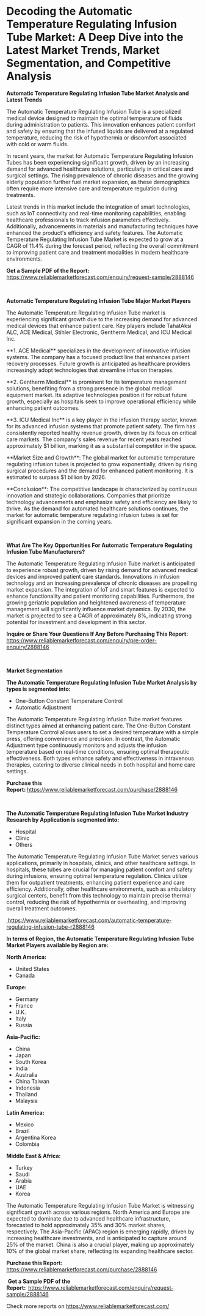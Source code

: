 <p><h1>Decoding the Automatic Temperature Regulating Infusion Tube Market: A Deep Dive into the Latest Market Trends, Market Segmentation, and Competitive Analysis</h1></p><p><strong>Automatic Temperature Regulating Infusion Tube Market Analysis and Latest Trends</strong></p>
<p><p>The Automatic Temperature Regulating Infusion Tube is a specialized medical device designed to maintain the optimal temperature of fluids during administration to patients. This innovation enhances patient comfort and safety by ensuring that the infused liquids are delivered at a regulated temperature, reducing the risk of hypothermia or discomfort associated with cold or warm fluids. </p><p>In recent years, the market for Automatic Temperature Regulating Infusion Tubes has been experiencing significant growth, driven by an increasing demand for advanced healthcare solutions, particularly in critical care and surgical settings. The rising prevalence of chronic diseases and the growing elderly population further fuel market expansion, as these demographics often require more intensive care and temperature regulation during treatments. </p><p>Latest trends in this market include the integration of smart technologies, such as IoT connectivity and real-time monitoring capabilities, enabling healthcare professionals to track infusion parameters effectively. Additionally, advancements in materials and manufacturing techniques have enhanced the product's efficiency and safety features. The Automatic Temperature Regulating Infusion Tube Market is expected to grow at a CAGR of 11.4% during the forecast period, reflecting the overall commitment to improving patient care and treatment modalities in modern healthcare environments.</p></p>
<p><strong>Get a Sample PDF of the Report:&nbsp;</strong> <a href="https://www.reliablemarketforecast.com/enquiry/request-sample/2888146?utm_campaign=3089&utm_medium=2&utm_source=Github&utm_content=ia&utm_term=14032025&utm_id=automatic-temperature-regulating-infusion-tube">https://www.reliablemarketforecast.com/enquiry/request-sample/2888146</a></p>
<p>&nbsp;</p>
<p><strong>Automatic Temperature Regulating Infusion Tube Major Market Players</strong></p>
<p><p>The Automatic Temperature Regulating Infusion Tube market is experiencing significant growth due to the increasing demand for advanced medical devices that enhance patient care. Key players include TahatAksi ALC, ACE Medical, Stihler Electronic, Gentherm Medical, and ICU Medical Inc.</p><p>**1. ACE Medical** specializes in the development of innovative infusion systems. The company has a focused product line that enhances patient recovery processes. Future growth is anticipated as healthcare providers increasingly adopt technologies that streamline infusion therapies.  </p><p>**2. Gentherm Medical** is prominent for its temperature management solutions, benefiting from a strong presence in the global medical equipment market. Its adaptive technologies position it for robust future growth, especially as hospitals seek to improve operational efficiency while enhancing patient outcomes.</p><p>**3. ICU Medical Inc** is a key player in the infusion therapy sector, known for its advanced infusion systems that promote patient safety. The firm has consistently reported healthy revenue growth, driven by its focus on critical care markets. The company's sales revenue for recent years reached approximately $1 billion, marking it as a substantial competitor in the space.</p><p>**Market Size and Growth**: The global market for automatic temperature regulating infusion tubes is projected to grow exponentially, driven by rising surgical procedures and the demand for enhanced patient monitoring. It is estimated to surpass $1 billion by 2026.</p><p>**Conclusion**: The competitive landscape is characterized by continuous innovation and strategic collaborations. Companies that prioritize technology advancements and emphasize safety and efficiency are likely to thrive. As the demand for automated healthcare solutions continues, the market for automatic temperature regulating infusion tubes is set for significant expansion in the coming years.</p></p>
<p>&nbsp;</p>
<p><strong>What Are The Key Opportunities For Automatic Temperature Regulating Infusion Tube Manufacturers?</strong></p>
<p><p>The Automatic Temperature Regulating Infusion Tube market is anticipated to experience robust growth, driven by rising demand for advanced medical devices and improved patient care standards. Innovations in infusion technology and an increasing prevalence of chronic diseases are propelling market expansion. The integration of IoT and smart features is expected to enhance functionality and patient monitoring capabilities. Furthermore, the growing geriatric population and heightened awareness of temperature management will significantly influence market dynamics. By 2030, the market is projected to see a CAGR of approximately 8%, indicating strong potential for investment and development in this sector.</p></p>
<p><strong>Inquire or Share Your Questions If Any Before Purchasing This Report:</strong> <a href="https://www.reliablemarketforecast.com/enquiry/pre-order-enquiry/2888146?utm_campaign=3089&utm_medium=2&utm_source=Github&utm_content=ia&utm_term=14032025&utm_id=automatic-temperature-regulating-infusion-tube">https://www.reliablemarketforecast.com/enquiry/pre-order-enquiry/2888146</a></p>
<p>&nbsp;</p>
<p><strong>Market Segmentation</strong></p>
<p><strong>The Automatic Temperature Regulating Infusion Tube Market Analysis by types is segmented into:</strong></p>
<p><ul><li> One-Button Constant Temperature Control</li><li>Automatic Adjustment </li></ul></p>
<p><p>The Automatic Temperature Regulating Infusion Tube market features distinct types aimed at enhancing patient care. The One-Button Constant Temperature Control allows users to set a desired temperature with a simple press, offering convenience and precision. In contrast, the Automatic Adjustment type continuously monitors and adjusts the infusion temperature based on real-time conditions, ensuring optimal therapeutic effectiveness. Both types enhance safety and effectiveness in intravenous therapies, catering to diverse clinical needs in both hospital and home care settings.</p></p>
<p><strong>Purchase this Report:&nbsp;</strong><a href="https://www.reliablemarketforecast.com/purchase/2888146?utm_campaign=3089&utm_medium=2&utm_source=Github&utm_content=ia&utm_term=14032025&utm_id=automatic-temperature-regulating-infusion-tube">https://www.reliablemarketforecast.com/purchase/2888146</a></p>
<p>&nbsp;</p>
<p><strong>The Automatic Temperature Regulating Infusion Tube Market Industry Research by Application is segmented into:</strong></p>
<p><ul><li> Hospital</li><li>Clinic</li><li>Others </li></ul></p>
<p><p>The Automatic Temperature Regulating Infusion Tube Market serves various applications, primarily in hospitals, clinics, and other healthcare settings. In hospitals, these tubes are crucial for managing patient comfort and safety during infusions, ensuring optimal temperature regulation. Clinics utilize them for outpatient treatments, enhancing patient experience and care efficiency. Additionally, other healthcare environments, such as ambulatory surgical centers, benefit from this technology to maintain precise thermal control, reducing the risk of hypothermia or overheating, and improving overall treatment outcomes.</p></p>
<p><a href="https://www.reliablemarketforecast.com/automatic-temperature-regulating-infusion-tube-r2888146?utm_campaign=3089&utm_medium=2&utm_source=Github&utm_content=ia&utm_term=14032025&utm_id=automatic-temperature-regulating-infusion-tube">&nbsp;https://www.reliablemarketforecast.com/automatic-temperature-regulating-infusion-tube-r2888146</a></p>
<p><strong>In terms of Region, the Automatic Temperature Regulating Infusion Tube Market Players available by Region are:</strong></p>
<p>
    <p> <strong> North America: </strong>
        <ul>
            <li>United States</li>
            <li>Canada</li>
        </ul>
        </p> 
    <p> <strong> Europe: </strong>
        <ul>
            <li>Germany</li>
            <li>France</li>
            <li>U.K.</li>
            <li>Italy</li>
            <li>Russia</li>
        </ul>
        </p> 
    <p> <strong> Asia-Pacific: </strong>
        <ul>
            <li>China</li>
            <li>Japan</li>
            <li>South Korea</li>
            <li>India</li>
            <li>Australia</li>
            <li>China Taiwan</li>
            <li>Indonesia</li>
            <li>Thailand</li>
            <li>Malaysia</li>
        </ul>
        </p> 
    <p> <strong> Latin America: </strong>
        <ul>
            <li>Mexico</li>
            <li>Brazil</li>
            <li>Argentina Korea</li>
            <li>Colombia</li>
        </ul>
        </p> 
    <p> <strong> Middle East & Africa: </strong>
        <ul>
            <li>Turkey</li>
            <li>Saudi</li>
            <li>Arabia</li>
            <li>UAE</li>
            <li>Korea</li>
        </ul>
    </p>
    </p>
<p><p>The Automatic Temperature Regulating Infusion Tube Market is witnessing significant growth across various regions. North America and Europe are expected to dominate due to advanced healthcare infrastructure, forecasted to hold approximately 35% and 30% market shares, respectively. The Asia-Pacific (APAC) region is emerging rapidly, driven by increasing healthcare investments, and is anticipated to capture around 25% of the market. China is also a crucial player, making up approximately 10% of the global market share, reflecting its expanding healthcare sector.</p></p>
<p><strong>Purchase this Report: </strong><a href="https://www.reliablemarketforecast.com/purchase/2888146?utm_campaign=3089&utm_medium=2&utm_source=Github&utm_content=ia&utm_term=14032025&utm_id=automatic-temperature-regulating-infusion-tube">https://www.reliablemarketforecast.com/purchase/2888146</a></p>
<p>&nbsp;<strong>Get a Sample PDF of the Report:&nbsp;&nbsp;</strong><a href="https://www.reliablemarketforecast.com/enquiry/request-sample/2888146?utm_campaign=3089&utm_medium=2&utm_source=Github&utm_content=ia&utm_term=14032025&utm_id=automatic-temperature-regulating-infusion-tube">https://www.reliablemarketforecast.com/enquiry/request-sample/2888146</a></p>
<p><strong></strong></p>
<p>Check more reports on <a href="https://www.reliablemarketforecast.com/?utm_campaign=3089&utm_medium=2&utm_source=Github&utm_content=ia&utm_term=14032025&utm_id=automatic-temperature-regulating-infusion-tube">https://www.reliablemarketforecast.com/</a></p>